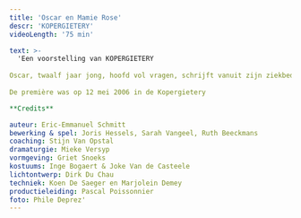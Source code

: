```yaml
---
title: 'Oscar en Mamie Rose'
descr: 'KOPERGIETERY'
videoLength: '75 min'

text: >-
  'Een voorstelling van KOPERGIETERY  
  
Oscar, twaalf jaar jong, hoofd vol vragen, schrijft vanuit zijn ziekbed brieven aan God (wie is dat eigenlijk en bestaat die wel en zo ja, waarom ik nu en die niet?) Hij beschrijft in enkele dagen zijn leven zoals hij dat zou willen meemaken...over een vrouw met een rozerode schort en 4711-parfum, verhalenverzinster van beroep, over Einstein... over Popcorn... over Bacon... over Ma en Pa (soms toch...) over de dokter... en over Peggy Blue, hartenverslindster van beroep...  
  
De première was op 12 mei 2006 in de Kopergietery

**Credits**

auteur: Eric-Emmanuel Schmitt  
bewerking & spel: Joris Hessels, Sarah Vangeel, Ruth Beeckmans  
coaching: Stijn Van Opstal  
dramaturgie: Mieke Versyp  
vormgeving: Griet Snoeks  
kostuums: Inge Bogaert & Joke Van de Casteele  
lichtontwerp: Dirk Du Chau  
techniek: Koen De Saeger en Marjolein Demey  
productieleiding: Pascal Poissonnier  
foto: Phile Deprez'
---
```

